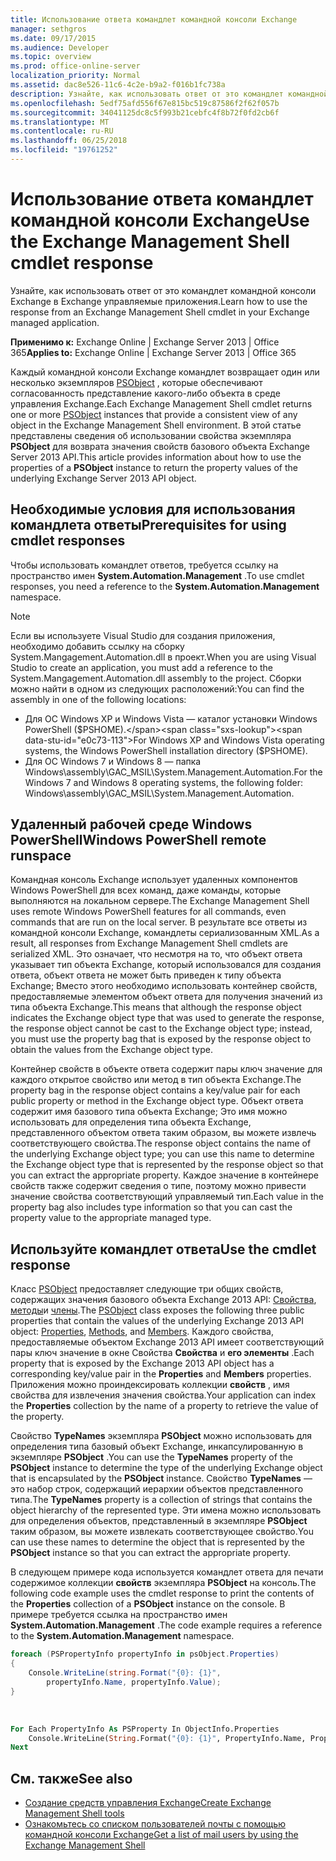 ```yaml
---
title: Использование ответа командлет командной консоли Exchange
manager: sethgros
ms.date: 09/17/2015
ms.audience: Developer
ms.topic: overview
ms.prod: office-online-server
localization_priority: Normal
ms.assetid: dac8e526-11c6-4c2e-b9a2-f016b1fc738a
description: Узнайте, как использовать ответ от это командлет командной консоли Exchange в Exchange управляемые приложения.
ms.openlocfilehash: 5edf75afd556f67e815bc519c87586f2f62f057b
ms.sourcegitcommit: 34041125dc8c5f993b21cebfc4f8b72f0fd2cb6f
ms.translationtype: MT
ms.contentlocale: ru-RU
ms.lasthandoff: 06/25/2018
ms.locfileid: "19761252"
---
```

# <a name="use-the-exchange-management-shell-cmdlet-response"></a><span data-ttu-id="e0c73-103">Использование ответа командлет командной консоли Exchange</span><span class="sxs-lookup"><span data-stu-id="e0c73-103">Use the Exchange Management Shell cmdlet response</span></span>

<span data-ttu-id="e0c73-104">Узнайте, как использовать ответ от это командлет командной консоли Exchange в Exchange управляемые приложения.</span><span class="sxs-lookup"><span data-stu-id="e0c73-104">Learn how to use the response from an Exchange Management Shell cmdlet in your Exchange managed application.</span></span>
  
<span data-ttu-id="e0c73-105">**Применимо к:** Exchange Online | Exchange Server 2013 | Office 365</span><span class="sxs-lookup"><span data-stu-id="e0c73-105">**Applies to:** Exchange Online | Exchange Server 2013 | Office 365</span></span>
  
<span data-ttu-id="e0c73-106">Каждый командной консоли Exchange командлет возвращает один или несколько экземпляров [PSObject](http://msdn.microsoft.com/ru-ru/library/system.management.automation.psobject%28VS.85%29.aspx) , которые обеспечивают согласованность представление какого-либо объекта в среде управления Exchange.</span><span class="sxs-lookup"><span data-stu-id="e0c73-106">Each Exchange Management Shell cmdlet returns one or more [PSObject](http://msdn.microsoft.com/ru-ru/library/system.management.automation.psobject%28VS.85%29.aspx) instances that provide a consistent view of any object in the Exchange Management Shell environment.</span></span> <span data-ttu-id="e0c73-107">В этой статье представлены сведения об использовании свойства экземпляра **PSObject** для возврата значения свойств базового объекта Exchange Server 2013 API.</span><span class="sxs-lookup"><span data-stu-id="e0c73-107">This article provides information about how to use the properties of a **PSObject** instance to return the property values of the underlying Exchange Server 2013 API object.</span></span> 
  
## <a name="prerequisites-for-using-cmdlet-responses"></a><span data-ttu-id="e0c73-108">Необходимые условия для использования командлета ответы</span><span class="sxs-lookup"><span data-stu-id="e0c73-108">Prerequisites for using cmdlet responses</span></span>
<span data-ttu-id="e0c73-109"><a name="prerequisites_bk"> </a></span><span class="sxs-lookup"><span data-stu-id="e0c73-109"></span></span>

<span data-ttu-id="e0c73-110">Чтобы использовать командлет ответов, требуется ссылку на пространство имен **System.Automation.Management** .</span><span class="sxs-lookup"><span data-stu-id="e0c73-110">To use cmdlet responses, you need a reference to the **System.Automation.Management** namespace.</span></span> 
  
> [!NOTE]
>  <span data-ttu-id="e0c73-111">Если вы используете Visual Studio для создания приложения, необходимо добавить ссылку на сборку System.Mangagement.Automation.dll в проект.</span><span class="sxs-lookup"><span data-stu-id="e0c73-111">When you are using Visual Studio to create an application, you must add a reference to the System.Mangagement.Automation.dll assembly to the project.</span></span> <span data-ttu-id="e0c73-112">Сборки можно найти в одном из следующих расположений:</span><span class="sxs-lookup"><span data-stu-id="e0c73-112">You can find the assembly in one of the following locations:</span></span> 
> - <span data-ttu-id="e0c73-113">Для ОС Windows XP и Windows Vista — каталог установки Windows PowerShell ($PSHOME).</span><span class="sxs-lookup"><span data-stu-id="e0c73-113">For Windows XP and Windows Vista operating systems, the Windows PowerShell installation directory ($PSHOME).</span></span> 
> - <span data-ttu-id="e0c73-114">Для ОС Windows 7 и Windows 8 — папка Windows\assembly\GAC_MSIL\System.Management.Automation.</span><span class="sxs-lookup"><span data-stu-id="e0c73-114">For the Windows 7 and Windows 8 operating systems, the following folder: Windows\assembly\GAC_MSIL\System.Management.Automation.</span></span> 
  
## <a name="windows-powershell-remote-runspace"></a><span data-ttu-id="e0c73-115">Удаленный рабочей среде Windows PowerShell</span><span class="sxs-lookup"><span data-stu-id="e0c73-115">Windows PowerShell remote runspace</span></span>
<span data-ttu-id="e0c73-116"><a name="usingremoterunspace_bk"> </a></span><span class="sxs-lookup"><span data-stu-id="e0c73-116"></span></span>

<span data-ttu-id="e0c73-117">Командная консоль Exchange использует удаленных компонентов Windows PowerShell для всех команд, даже команды, которые выполняются на локальном сервере.</span><span class="sxs-lookup"><span data-stu-id="e0c73-117">The Exchange Management Shell uses remote Windows PowerShell features for all commands, even commands that are run on the local server.</span></span> <span data-ttu-id="e0c73-118">В результате все ответы из командной консоли Exchange, командлеты сериализованным XML.</span><span class="sxs-lookup"><span data-stu-id="e0c73-118">As a result, all responses from Exchange Management Shell cmdlets are serialized XML.</span></span> <span data-ttu-id="e0c73-119">Это означает, что несмотря на то, что объект ответа указывает тип объекта Exchange, который использовался для создания ответа, объект ответа не может быть приведен к типу объекта Exchange; Вместо этого необходимо использовать контейнер свойств, предоставляемые элементом объект ответа для получения значений из типа объекта Exchange.</span><span class="sxs-lookup"><span data-stu-id="e0c73-119">This means that although the response object indicates the Exchange object type that was used to generate the response, the response object cannot be cast to the Exchange object type; instead, you must use the property bag that is exposed by the response object to obtain the values from the Exchange object type.</span></span>
  
<span data-ttu-id="e0c73-120">Контейнер свойств в объекте ответа содержит пары ключ значение для каждого открытое свойство или метод в тип объекта Exchange.</span><span class="sxs-lookup"><span data-stu-id="e0c73-120">The property bag in the response object contains a key/value pair for each public property or method in the Exchange object type.</span></span> <span data-ttu-id="e0c73-121">Объект ответа содержит имя базового типа объекта Exchange; Это имя можно использовать для определения типа объекта Exchange, представленного объектом ответа таким образом, вы можете извлечь соответствующего свойства.</span><span class="sxs-lookup"><span data-stu-id="e0c73-121">The response object contains the name of the underlying Exchange object type; you can use this name to determine the Exchange object type that is represented by the response object so that you can extract the appropriate property.</span></span> <span data-ttu-id="e0c73-122">Каждое значение в контейнере свойств также содержит сведения о типе, поэтому можно привести значение свойства соответствующий управляемый тип.</span><span class="sxs-lookup"><span data-stu-id="e0c73-122">Each value in the property bag also includes type information so that you can cast the property value to the appropriate managed type.</span></span>
  
## <a name="use-the-cmdlet-response"></a><span data-ttu-id="e0c73-123">Используйте командлет ответа</span><span class="sxs-lookup"><span data-stu-id="e0c73-123">Use the cmdlet response</span></span>
<span data-ttu-id="e0c73-124"><a name="usingPSObject_bk"> </a></span><span class="sxs-lookup"><span data-stu-id="e0c73-124"></span></span>

<span data-ttu-id="e0c73-125">Класс [PSObject](http://msdn.microsoft.com/ru-ru/library/system.management.automation.psobject%28VS.85%29.aspx) предоставляет следующие три общих свойств, содержащих значения базового объекта Exchange 2013 API: [Свойства](http://msdn.microsoft.com/ru-ru/library/system.management.automation.psobject.properties%28VS.85%29.aspx), [методы](http://msdn.microsoft.com/ru-ru/library/system.management.automation.psobject.methods%28VS.85%29.aspx)и [члены](http://msdn.microsoft.com/ru-ru/library/system.management.automation.psobject.members%28VS.85%29.aspx).</span><span class="sxs-lookup"><span data-stu-id="e0c73-125">The [PSObject](http://msdn.microsoft.com/ru-ru/library/system.management.automation.psobject%28VS.85%29.aspx) class exposes the following three public properties that contain the values of the underlying Exchange 2013 API object: [Properties](http://msdn.microsoft.com/ru-ru/library/system.management.automation.psobject.properties%28VS.85%29.aspx), [Methods](http://msdn.microsoft.com/ru-ru/library/system.management.automation.psobject.methods%28VS.85%29.aspx), and [Members](http://msdn.microsoft.com/ru-ru/library/system.management.automation.psobject.members%28VS.85%29.aspx).</span></span> <span data-ttu-id="e0c73-126">Каждого свойства, предоставляемые объектом Exchange 2013 API имеет соответствующий пары ключ значение в окне Свойства **Свойства** и **его элементы** .</span><span class="sxs-lookup"><span data-stu-id="e0c73-126">Each property that is exposed by the Exchange 2013 API object has a corresponding key/value pair in the **Properties** and **Members** properties.</span></span> <span data-ttu-id="e0c73-127">Приложения можно проиндексировать коллекции **свойств** , имя свойства для извлечения значения свойства.</span><span class="sxs-lookup"><span data-stu-id="e0c73-127">Your application can index the **Properties** collection by the name of a property to retrieve the value of the property.</span></span> 
  
<span data-ttu-id="e0c73-128">Свойство **TypeNames** экземпляра **PSObject** можно использовать для определения типа базовый объект Exchange, инкапсулированную в экземпляре **PSObject** .</span><span class="sxs-lookup"><span data-stu-id="e0c73-128">You can use the **TypeNames** property of the **PSObject** instance to determine the type of the underlying Exchange object that is encapsulated by the **PSObject** instance.</span></span> <span data-ttu-id="e0c73-129">Свойство **TypeNames** — это набор строк, содержащий иерархии объектов представленного типа.</span><span class="sxs-lookup"><span data-stu-id="e0c73-129">The **TypeNames** property is a collection of strings that contains the object hierarchy of the represented type.</span></span> <span data-ttu-id="e0c73-130">Эти имена можно использовать для определения объектов, представленный в экземпляре **PSObject** таким образом, вы можете извлекать соответствующее свойство.</span><span class="sxs-lookup"><span data-stu-id="e0c73-130">You can use these names to determine the object that is represented by the **PSObject** instance so that you can extract the appropriate property.</span></span> 
  
<span data-ttu-id="e0c73-131">В следующем примере кода используется командлет ответа для печати содержимое коллекции **свойств** экземпляра **PSObject** на консоль.</span><span class="sxs-lookup"><span data-stu-id="e0c73-131">The following code example uses the cmdlet response to print the contents of the **Properties** collection of a **PSObject** instance on the console.</span></span> <span data-ttu-id="e0c73-132">В примере требуется ссылка на пространство имен **System.Automation.Management** .</span><span class="sxs-lookup"><span data-stu-id="e0c73-132">The code example requires a reference to the **System.Automation.Management** namespace.</span></span> 
  
```cs
foreach (PSPropertyInfo propertyInfo in psObject.Properties)
{
    Console.WriteLine(string.Format("{0}: {1}",
        propertyInfo.Name, propertyInfo.Value);
}
```

<br/>

```vb
For Each PropertyInfo As PSProperty In ObjectInfo.Properties
    Console.WriteLine(String.Format("{0}: {1}", PropertyInfo.Name, PropertyInfo.Value))
Next

```

## <a name="see-also"></a><span data-ttu-id="e0c73-133">См. также</span><span class="sxs-lookup"><span data-stu-id="e0c73-133">See also</span></span>

- [<span data-ttu-id="e0c73-134">Создание средств управления Exchange</span><span class="sxs-lookup"><span data-stu-id="e0c73-134">Create Exchange Management Shell tools</span></span>](create-exchange-management-shell-tools.md)   
- [<span data-ttu-id="e0c73-135">Ознакомьтесь со списком пользователей почты с помощью командной консоли Exchange</span><span class="sxs-lookup"><span data-stu-id="e0c73-135">Get a list of mail users by using the Exchange Management Shell</span></span>](how-to-get-a-list-of-mail-users-by-using-the-exchange-management-shell.md)
    

